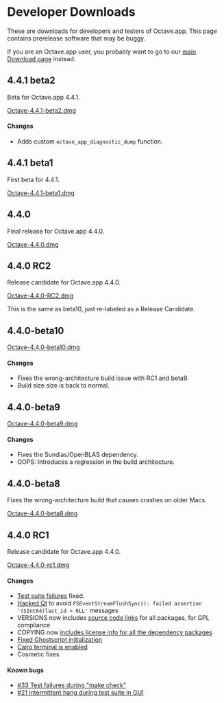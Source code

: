 Developer Downloads
====================

These are downloads for developers and testers of Octave.app. This page contains prerelease software that may be buggy.

If you are an Octave.app user, you probably want to go to our [main Download page](/Download.html) instead.

##  4.4.1 beta2

Beta for Octave.app 4.4.1.

[Octave-4.4.1-beta2.dmg](https://github.com/octave-app/octave-app/releases/download/v4.4.1-beta2/Octave-4.4.1-beta2.dmg)

#### Changes

* Adds custom `octave_app_diagnostic_dump` function.

##  4.4.1 beta1

First beta for 4.4.1.

[Octave-4.4.1-beta1.dmg](https://github.com/octave-app/octave-app/releases/download/v4.4.1-beta1/Octave-4.4.1-beta1.dmg)

##  4.4.0

Final release for Octave.app 4.4.0.

[Octave-4.4.0.dmg](https://github.com/octave-app/octave-app/releases/download/v4.4.0/Octave-4.4.0.dmg)

##  4.4.0 RC2

Release candidate for Octave.app 4.4.0.

[Octave-4.4.0-RC2.dmg](https://github.com/octave-app/octave-app/releases/download/v4.4.0-rc2/Octave-4.4.0-RC2.dmg)

This is the same as beta10, just re-labeled as a Release Candidate.

##  4.4.0-beta10

[Octave-4.4.0-beta10.dmg](https://github.com/octave-app/octave-app/releases/download/v4.4.0-beta10/Octave-4.4.0-beta10.dmg)

#### Changes

* Fixes the wrong-architecture build issue with RC1 and beta9.
* Build size size is back to normal.

##  4.4.0-beta9

[Octave-4.4.0-beta9.dmg](https://github.com/octave-app/octave-app/releases/download/v4.4.0-beta9/Octave-4.4.0-beta9.dmg)

#### Changes

* Fixes the Sundias/OpenBLAS dependency.
* OOPS: Introduces a regression in the build architecture.

##  4.4.0-beta8

Fixes the wrong-architecture build that causes crashes on older Macs.

[Octave-4.4.0-beta8.dmg](https://github.com/octave-app/octave-app/releases/download/v4.4.0-beta8/Octave-4.4.0-beta8.dmg)

##  4.4.0 RC1

Release candidate for Octave.app 4.4.0.

[Octave-4.4.0-rc1.dmg](https://github.com/octave-app/octave-app/releases/download/v4.4.0-rc1/Octave-4.4.0-rc1.dmg)

####  Changes

* [Test suite failures](https://github.com/octave-app/octave-app-bundler/issues/17) fixed.
* [Hacked Qt](https://github.com/octave-app/octave-app-bundler/issues/13) to avoid `FSEventStreamFlushSync(): failed assertion '(SInt64)last_id > 0LL'` messages
* VERSIONS now includes [source code links](https://github.com/octave-app/homebrew-octave-app/commit/1af9601aad55950276d1ebf78e9d10a46a72eb02) for all packages, for GPL compliance
* COPYING now [includes license info for all the dependency packages](https://github.com/octave-app/octave-app-bundler/issues/27)
* [Fixed Ghostscript initialization](https://github.com/octave-app/octave-app-bundler/issues/20)
* [Cairo terminal is enabled](https://github.com/octave-app/octave-app-bundler/issues/25)
* Cosmetic fixes

####  Known bugs

* [#33 Test failures during "make check"](https://github.com/octave-app/octave-app-bundler/issues/33)
* [#21 Intermittent hang during test suite in GUI](https://github.com/octave-app/octave-app-bundler/issues/21)
